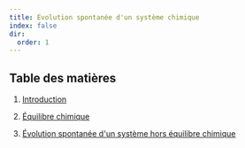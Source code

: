 ```yaml
---
title: Evolution spontanée d'un système chimique
index: false
dir:
  order: 1
---
```


## Table des matières

1. [Introduction](introduction.md)

2. [Équilibre chimique](equilibre-chimique.md)

3. [Évolution spontanée d'un système hors équilibre chimique](hors-equilibre-chimique.md)
